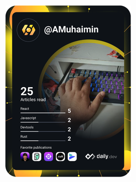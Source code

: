 <div style="transform:translate(50px, 100px)"><a href="https://app.daily.dev/AMuhaimin"><img src="https://github.com/abdulmuhaimin-work/abdulmuhaimin-work/blob/main/devcard.svg" width="400" alt="My Dev Card"/></a></div>

<!--
**abdulmuhaimin-work/abdulmuhaimin-work** is a ✨ _special_ ✨ repository because its `README.md` (this file) appears on your GitHub profile.

Here are some ideas to get you started:

- 🔭 I’m currently working on ...
- 🌱 I’m currently learning ...
- 👯 I’m looking to collaborate on ...
- 🤔 I’m looking for help with ...
- 💬 Ask me about ...
- 📫 How to reach me: ...
- 😄 Pronouns: ...
- ⚡ Fun fact: ...
-->
